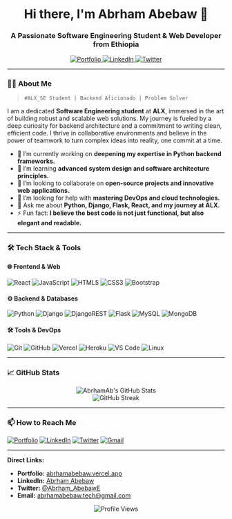 <h1 align="center">Hi there, I'm Abrham Abebaw 👋</h1>
<h3 align="center">A Passionate Software Engineering Student & Web Developer from Ethiopia</h3>

<p align="center">
  <a href="https://abrhamabebawportfolio.vercel.app/">
    <img src="https://img.shields.io/badge/Portfolio-%23000000.svg?style=for-the-badge&logo=react&logoColor=white" alt="Portfolio"/>
  </a>
  <a href="www.linkedin.com/in/abrham-abebaw">
    <img src="https://img.shields.io/badge/linkedin-%230077B5.svg?style=for-the-badge&logo=linkedin&logoColor=white" alt="LinkedIn"/>
  </a>
  <a href="https://x.com/Abrham_abebawE">
    <img src="https://img.shields.io/badge/Twitter-%231DA1F2.svg?style=for-the-badge&logo=Twitter&logoColor=white" alt="Twitter"/>
  </a>
</p>

---

### 👨‍💻 About Me

> `#ALX_SE Student | Backend Aficionado | Problem Solver`

I am a dedicated **Software Engineering student** at **ALX**, immersed in the art of building robust and scalable web solutions. My journey is fueled by a deep curiosity for backend architecture and a commitment to writing clean, efficient code. I thrive in collaborative environments and believe in the power of teamwork to turn complex ideas into reality, one commit at a time.

- 🔭 I’m currently working on **deepening my expertise in Python backend frameworks.**
- 🌱 I’m learning **advanced system design and software architecture principles.**
- 👯 I’m looking to collaborate on **open-source projects and innovative web applications.**
- 🤔 I’m looking for help with **mastering DevOps and cloud technologies.**
- 💬 Ask me about **Python, Django, Flask, React, and my journey at ALX.**
- ⚡ Fun fact: **I believe the best code is not just functional, but also elegant and readable.**

---

### 🛠️ Tech Stack & Tools

#### **🌐 Frontend & Web**
![React](https://img.shields.io/badge/React-20232A?style=for-the-badge&logo=react&logoColor=61DAFB)
![JavaScript](https://img.shields.io/badge/JavaScript-F7DF1E?style=for-the-badge&logo=javascript&logoColor=black)
![HTML5](https://img.shields.io/badge/HTML5-E34F26?style=for-the-badge&logo=html5&logoColor=white)
![CSS3](https://img.shields.io/badge/CSS3-1572B6?style=for-the-badge&logo=css3&logoColor=white)
![Bootstrap](https://img.shields.io/badge/Bootstrap-563D7C?style=for-the-badge&logo=bootstrap&logoColor=white)

#### **⚙️ Backend & Databases**
![Python](https://img.shields.io/badge/Python-3776AB?style=for-the-badge&logo=python&logoColor=white)
![Django](https://img.shields.io/badge/Django-092E20?style=for-the-badge&logo=django&logoColor=white)
![DjangoREST](https://img.shields.io/badge/Django%20REST-ff1709?style=for-the-badge&logo=django&logoColor=white&color=ff1709&labelColor=gray)
![Flask](https://img.shields.io/badge/Flask-000000?style=for-the-badge&logo=flask&logoColor=white)
![MySQL](https://img.shields.io/badge/MySQL-4479A1?style=for-the-badge&logo=mysql&logoColor=white)
![MongoDB](https://img.shields.io/badge/MongoDB-4EA94B?style=for-the-badge&logo=mongodb&logoColor=white)

#### **🛠️ Tools & DevOps**
![Git](https://img.shields.io/badge/Git-F05032?style=for-the-badge&logo=git&logoColor=white)
![GitHub](https://img.shields.io/badge/GitHub-100000?style=for-the-badge&logo=github&logoColor=white)
![Vercel](https://img.shields.io/badge/Vercel-000000?style=for-the-badge&logo=vercel&logoColor=white)
![Heroku](https://img.shields.io/badge/Heroku-430098?style=for-the-badge&logo=heroku&logoColor=white)
![VS Code](https://img.shields.io/badge/VS_Code-0078D4?style=for-the-badge&logo=visual%20studio%20code&logoColor=white)
![Linux](https://img.shields.io/badge/Linux-FCC624?style=for-the-badge&logo=linux&logoColor=black)

---

### 📈 GitHub Stats

<p align="center">
  <img src="https://github-readme-stats.vercel.app/api?username=AbrhamAb&show_icons=true&theme=radical" alt="AbrhamAb's GitHub Stats" />
  <br/>
  <img src="https://github-readme-streak-stats.herokuapp.com/?user=AbrhamAb&theme=radical" alt="GitHub Streak" />
</p>

---

### 📫 How to Reach Me

[![Portfolio](https://img.shields.io/badge/Visit_My_Portfolio-000000?style=for-the-badge&logo=vercel&logoColor=white)](https://abrhamabebawportfolio.vercel.app/)
[![LinkedIn](https://img.shields.io/badge/Connect_on_LinkedIn-0A66C2?style=for-the-badge&logo=linkedin&logoColor=white)](www.linkedin.com/in/abrham-abebaw)
[![Twitter](https://img.shields.io/badge/Follow_on_Twitter-000000?style=for-the-badge&logo=x&logoColor=white)](https://x.com/Abrham_abebawE)
[![Gmail](https://img.shields.io/badge/Send_Me_An_Email-EA4335?style=for-the-badge&logo=gmail&logoColor=white)](mailto:abrhamabebaw.tech@gmail.com)

---

**Direct Links:**
*   **Portfolio:** [abrhamabebaw.vercel.app](https://abrhamabebawportfolio.vercel.app/)
*   **LinkedIn:** [Abrham Abebaw](www.linkedin.com/in/abrham-abebaw)
*   **Twitter:** [@Abrham_AbebawE](https://x.com/Abrham_abebawE)
*   **Email:** abrhamabebaw.tech@gmail.com
<p align="center">
  <img src="https://komarev.com/ghpvc/?username=AbrhamAb&label=Profile%20Views&color=0e75b6&style=flat" alt="Profile Views" />
</p>
